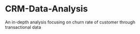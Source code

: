 # CRM-Data-Analysis
An in-depth analysis focusing on churn rate of customer through transactional data 
